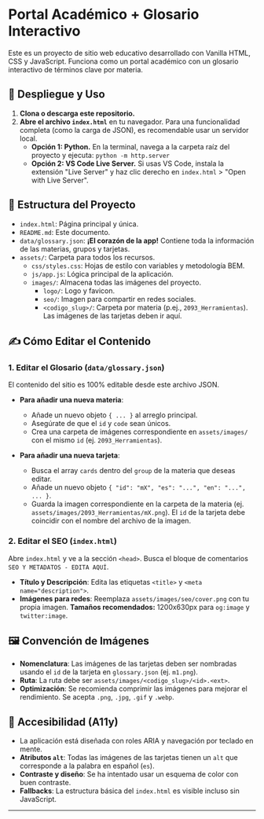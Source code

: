 # Portal Académico + Glosario Interactivo

Este es un proyecto de sitio web educativo desarrollado con Vanilla HTML, CSS y JavaScript. Funciona como un portal académico con un glosario interactivo de términos clave por materia.

## 🚀 Despliegue y Uso

1.  **Clona o descarga este repositorio.**
2.  **Abre el archivo `index.html`** en tu navegador. Para una funcionalidad completa (como la carga de JSON), es recomendable usar un servidor local.
    -   **Opción 1: Python.** En la terminal, navega a la carpeta raíz del proyecto y ejecuta: `python -m http.server`
    -   **Opción 2: VS Code Live Server.** Si usas VS Code, instala la extensión "Live Server" y haz clic derecho en `index.html` > "Open with Live Server".

## 📂 Estructura del Proyecto

-   `index.html`: Página principal y única.
-   `README.md`: Este documento.
-   `data/glossary.json`: **¡El corazón de la app!** Contiene toda la información de las materias, grupos y tarjetas.
-   `assets/`: Carpeta para todos los recursos.
    -   `css/styles.css`: Hojas de estilo con variables y metodología BEM.
    -   `js/app.js`: Lógica principal de la aplicación.
    -   `images/`: Almacena todas las imágenes del proyecto.
        -   `logo/`: Logo y favicon.
        -   `seo/`: Imagen para compartir en redes sociales.
        -   `<codigo_slug>/`: Carpeta por materia (p.ej., `2093_Herramientas`). Las imágenes de las tarjetas deben ir aquí.

## ✍️ Cómo Editar el Contenido

### 1. Editar el Glosario (`data/glossary.json`)

El contenido del sitio es 100% editable desde este archivo JSON.

-   **Para añadir una nueva materia**:
    -   Añade un nuevo objeto `{ ... }` al arreglo principal.
    -   Asegúrate de que el `id` y `code` sean únicos.
    -   Crea una carpeta de imágenes correspondiente en `assets/images/` con el mismo `id` (ej. `2093_Herramientas`).

-   **Para añadir una nueva tarjeta**:
    -   Busca el array `cards` dentro del `group` de la materia que deseas editar.
    -   Añade un nuevo objeto `{ "id": "mX", "es": "...", "en": "...", ... }`.
    -   Guarda la imagen correspondiente en la carpeta de la materia (ej. `assets/images/2093_Herramientas/mX.png`). El `id` de la tarjeta debe coincidir con el nombre del archivo de la imagen.

### 2. Editar el SEO (`index.html`)

Abre `index.html` y ve a la sección `<head>`. Busca el bloque de comentarios `SEO Y METADATOS - EDITA AQUÍ`.
-   **Título y Descripción**: Edita las etiquetas `<title>` y `<meta name="description">`.
-   **Imágenes para redes**: Reemplaza `assets/images/seo/cover.png` con tu propia imagen. **Tamaños recomendados:** 1200x630px para `og:image` y `twitter:image`.

## 🖼️ Convención de Imágenes

-   **Nomenclatura**: Las imágenes de las tarjetas deben ser nombradas usando el `id` de la tarjeta en `glossary.json` (ej. `m1.png`).
-   **Ruta**: La ruta debe ser `assets/images/<codigo_slug>/<id>.<ext>`.
-   **Optimización**: Se recomienda comprimir las imágenes para mejorar el rendimiento. Se acepta `.png`, `.jpg`, `.gif` y `.webp`.

## 🤖 Accesibilidad (A11y)

-   La aplicación está diseñada con roles ARIA y navegación por teclado en mente.
-   **Atributos `alt`**: Todas las imágenes de las tarjetas tienen un `alt` que corresponde a la palabra en español (`es`).
-   **Contraste y diseño**: Se ha intentado usar un esquema de color con buen contraste.
-   **Fallbacks**: La estructura básica del `index.html` es visible incluso sin JavaScript.

---
